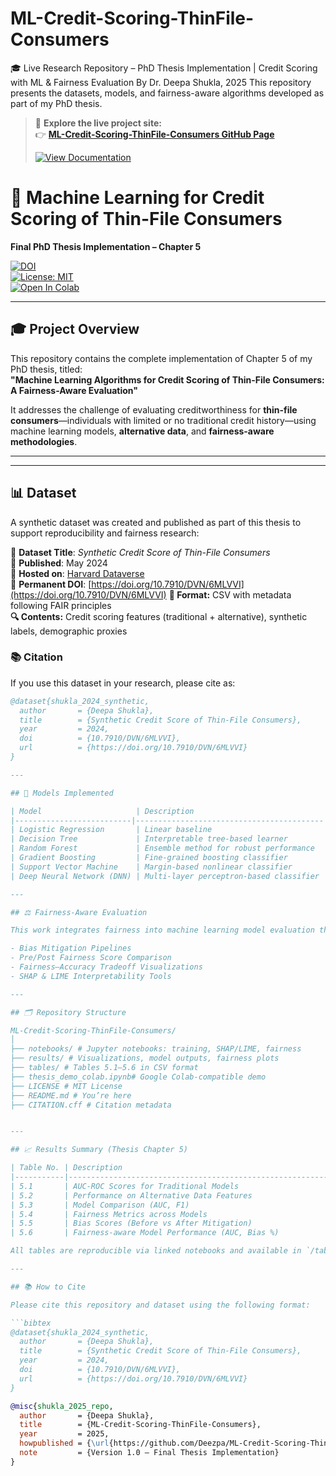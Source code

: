 # ML-Credit-Scoring-ThinFile-Consumers

🎓 Live Research Repository – PhD Thesis Implementation | Credit Scoring with ML & Fairness Evaluation
By Dr. Deepa Shukla, 2025
This repository presents the datasets, models, and fairness-aware algorithms developed as part of my PhD thesis.

> 📢 **Explore the live project site:**  
> 👉 [**ML-Credit-Scoring-ThinFile-Consumers GitHub Page**](https://deezpa.github.io/ML-Credit-Scoring-ThinFile-Consumers/)  
>  
> [![View Documentation](https://img.shields.io/badge/GitHub%20Pages-Visit%20Project%20Website-blue?logo=github)](https://deezpa.github.io/ML-Credit-Scoring-ThinFile-Consumers/)

 
# 📘 Machine Learning for Credit Scoring of Thin-File Consumers  
**Final PhD Thesis Implementation – Chapter 5**

[![DOI](https://zenodo.org/badge/DOI/10.7910/DVN/6MLVVI.svg)](https://doi.org/10.7910/DVN/6MLVVI)  
[![License: MIT](https://img.shields.io/badge/License-MIT-blue.svg)](LICENSE)  
[![Open In Colab](https://colab.research.google.com/assets/colab-badge.svg)](https://colab.research.google.com/github/Deezpa/ML-Credit-Scoring-ThinFile-Consumers/blob/main/notebooks/thesis_demo_colab.ipynb)

---

## 🎓 Project Overview

This repository contains the complete implementation of Chapter 5 of my PhD thesis, titled:  
**"Machine Learning Algorithms for Credit Scoring of Thin-File Consumers: A Fairness-Aware Evaluation"**

It addresses the challenge of evaluating creditworthiness for **thin-file consumers**—individuals with limited or no traditional credit history—using machine learning models, **alternative data**, and **fairness-aware methodologies**.

---

---

## 📊 Dataset

A synthetic dataset was created and published as part of this thesis to support reproducibility and fairness research:

📘 **Dataset Title**: *Synthetic Credit Score of Thin-File Consumers*  
📅 **Published**: May 2024  
📁 **Hosted on**: [Harvard Dataverse](https://dataverse.harvard.edu/)  
🔗 **Permanent DOI**: [https://doi.org/10.7910/DVN/6MLVVI](https://doi.org/10.7910/DVN/6MLVVI)
**📂 Format:** CSV with metadata following FAIR principles  
**🔍 Contents:** Credit scoring features (traditional + alternative), synthetic labels, demographic proxies

### 📚 Citation

If you use this dataset in your research, please cite as:

```bibtex
@dataset{shukla_2024_synthetic,
  author       = {Deepa Shukla},
  title        = {Synthetic Credit Score of Thin-File Consumers},
  year         = 2024,
  doi          = {10.7910/DVN/6MLVVI},
  url          = {https://doi.org/10.7910/DVN/6MLVVI}
}

---

## 🧠 Models Implemented

| Model                     | Description                              |
|--------------------------|------------------------------------------|
| Logistic Regression       | Linear baseline                          |
| Decision Tree             | Interpretable tree-based learner         |
| Random Forest             | Ensemble method for robust performance   |
| Gradient Boosting         | Fine-grained boosting classifier         |
| Support Vector Machine    | Margin-based nonlinear classifier        |
| Deep Neural Network (DNN) | Multi-layer perceptron-based classifier  |

---

## ⚖️ Fairness-Aware Evaluation

This work integrates fairness into machine learning model evaluation through:

- Bias Mitigation Pipelines  
- Pre/Post Fairness Score Comparison  
- Fairness–Accuracy Tradeoff Visualizations  
- SHAP & LIME Interpretability Tools

---

## 🗂️ Repository Structure

ML-Credit-Scoring-ThinFile-Consumers/
│
├── notebooks/ # Jupyter notebooks: training, SHAP/LIME, fairness
├── results/ # Visualizations, model outputs, fairness plots
├── tables/ # Tables 5.1–5.6 in CSV format
├── thesis_demo_colab.ipynb# Google Colab-compatible demo
├── LICENSE # MIT License
├── README.md # You’re here
├── CITATION.cff # Citation metadata


---

## 📈 Results Summary (Thesis Chapter 5)

| Table No. | Description                                                |
|-----------|------------------------------------------------------------|
| 5.1       | AUC-ROC Scores for Traditional Models                      |
| 5.2       | Performance on Alternative Data Features                   |
| 5.3       | Model Comparison (AUC, F1)                                 |
| 5.4       | Fairness Metrics across Models                             |
| 5.5       | Bias Scores (Before vs After Mitigation)                  |
| 5.6       | Fairness-aware Model Performance (AUC, Bias %)            |

All tables are reproducible via linked notebooks and available in `/tables/`.

---

## 📚 How to Cite

Please cite this repository and dataset using the following format:

```bibtex
@dataset{shukla_2024_synthetic,
  author       = {Deepa Shukla},
  title        = {Synthetic Credit Score of Thin-File Consumers},
  year         = 2024,
  doi          = {10.7910/DVN/6MLVVI},
  url          = {https://doi.org/10.7910/DVN/6MLVVI}
}

@misc{shukla_2025_repo,
  author       = {Deepa Shukla},
  title        = {ML-Credit-Scoring-ThinFile-Consumers},
  year         = 2025,
  howpublished = {\url{https://github.com/Deezpa/ML-Credit-Scoring-ThinFile-Consumers}},
  note         = {Version 1.0 – Final Thesis Implementation}
}
